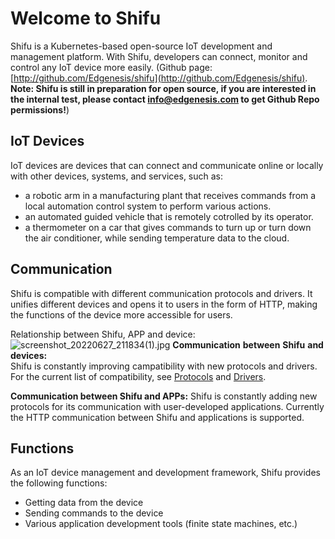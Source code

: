 # Welcome to Shifu
Shifu is a Kubernetes-based open-source IoT development and management platform. With Shifu, developers can connect, monitor and control any IoT device more easily. 
(Github page: [http://github.com/Edgenesis/shifu](http://github.com/Edgenesis/shifu). **Note: Shifu is still in preparation for open source, if you are interested in the internal test, please contact info@edgenesis.com to get Github Repo permissions!**)
## IoT Devices
IoT devices are devices that can connect and communicate online or locally with other devices, systems, and services, such as:
- a robotic arm in a manufacturing plant that receives commands from a local automation control system to perform various actions.
- an automated guided vehicle that is remotely cotrolled by its operator. 
- a thermometer on a car that gives commands to turn up or turn down the air conditioner, while sending temperature data to the cloud. 
## Communication
Shifu is compatible with different communication protocols and drivers. It unifies different devices and opens it to users in the form of HTTP, making the functions of the device more accessible for users.

Relationship between Shifu, APP and device:
![screenshot_20220627_211834(1).jpg](WEBRESOURCEbe1c96676bb27b81dec2bba984e07c75)
**Communication** **between** **Shifu** **and** **devices:**  
Shifu is constantly improving campatibility with new protocols and drivers. For the current list of compatibility, see [Protocols](https://cn.docs.shifu.run/zh/home/protocols) and [Drivers](https://cn.docs.shifu.run/zh/home/drivers).

**Communication between Shifu and APPs:**
Shifu is constantly adding new protocols for its communication with user-developed applications. Currently the HTTP communication between Shifu and applications is supported.

## Functions
As an IoT device management and development framework, Shifu provides the following functions: 
- Getting data from the device
- Sending commands to the device
- Various application development tools (finite state machines, etc.)
